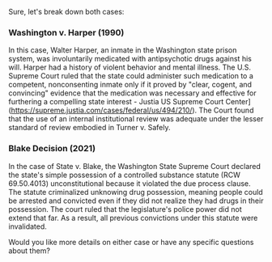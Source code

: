 Sure, let's break down both cases:

### Washington v. Harper (1990)
In this case, Walter Harper, an inmate in the Washington state prison system, was involuntarily medicated with antipsychotic drugs against his will. Harper had a history of violent behavior and mental illness. The U.S. Supreme Court ruled that the state could administer such medication to a competent, nonconsenting inmate only if it proved by "clear, cogent, and convincing" evidence that the medication was necessary and effective for furthering a compelling state interest - Justia US Supreme Court Center](https://supreme.justia.com/cases/federal/us/494/210/). The Court found that the use of an internal institutional review was adequate under the lesser standard of review embodied in Turner v. Safely.

### Blake Decision (2021)
In the case of State v. Blake, the Washington State Supreme Court declared the state's simple possession of a controlled substance statute (RCW 69.50.4013) unconstitutional because it violated the due process clause. The statute criminalized unknowing drug possession, meaning people could be arrested and convicted even if they did not realize they had drugs in their possession. The court ruled that the legislature's police power did not extend that far. As a result, all previous convictions under this statute were invalidated.

Would you like more details on either case or have any specific questions about them?



